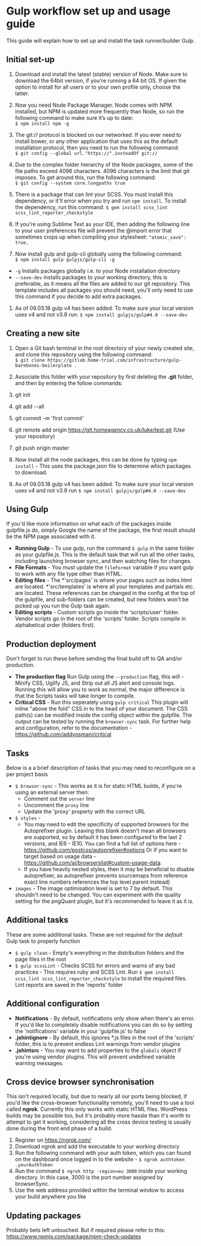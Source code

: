 # Gulp workflow set up and usage guide
This guide will explain how to set up and install the task runner/builder Gulp.

## Initial set-up

1.  Download and install the latest (stable) version of Node. Make sure to download the 64bit version, if you're running a 64 bit OS. If given the option to install for all users or to your own profile only, choose the latter.

1. Now you need Node Package Manager. Node comes with NPM installed, but NPM is updated more frequently than Node, so run the following command to make sure it’s up to date:  
`$ npm install npm -g`  

1.  The git:// protocol is blocked on our networked. If you ever need to install bower, or any other application that uses this as the default installation protocol, then you need to run the following command:  
`$ git config --global url."https://".insteadOf git://`  

1.  Due to the complex folder hierarchy of the Node packages, some of the file paths exceed 4096 characters. 4096 characters is the limit that git imposes. To get around this, run the following command:  
`$ git config --system core.longpaths true`

1. There is a package that can lint your SCSS. You must install this dependency, or it'll error when you try and run `npm install`. To install the dependency, run this command:
`$ gem install scss_lint scss_lint_reporter_checkstyle`

1. If you're using Sublime Text as your IDE, then adding the following line to your user preferences file will prevent the @import error that sometimes crops up when compiling your stylesheet:
`"atomic_save": true,`

1.  Now install gulp and gulp-cli globally using the following command:  
`$ npm install gulp gulpjs/gulp-cli -g`
  +  `-g` Installs packages globally i.e. to your Node installation directory
  +  `--save-dev` installs packages to your working directory, this is preferable, as it means all the files are added to our git repository. This template includes all packages you should need, you'll only need to use this command if you decide to add extra packages.

1. As of 09.03.18 gulp v4 has been added. To make sure your local version uses v4 and not v3.9 run:
`$ npm install gulpjs/gulp#4.0 --save-dev`

## Creating a new site

1.  Open a Git bash terminal in the root directory of your newly created site, and clone this repository using the following command:  
 `$ git clone https://gitlab.home-trial.com/infrastructure/gulp-barebones-boilerplate .`

1. Associate this folder with your repository by first deleting the **.git** folder, and then by entering the follow commands:
  1. git init
  1. git add --all
  1. git commit -m 'first commit'
  1. git remote add origin https://git.homeagency.co.uk/luke/test.git (Use your repository)
  1. git push origin master

1. Now install all the node packages, this can be done by typing `npm install` - This uses the package.json file to determine which packages to download.

1. As of 09.03.18 gulp v4 has been added. To make sure your local version uses v4 and not v3.9 run `$ npm install gulpjs/gulp#4.0 --save-dev`

## Using Gulp

If you'd like more information on what each of the packages inside gulpfile.js do, simply Google the name of the package, the first result should be the NPM page associated with it.

* **Running Gulp** - To use gulp, run the command `$ gulp` in the same folder as your gulpfile.js. This is the default task that will run all the other tasks, including launching browser sync, and then watching files for changes.
* **File Formats** -  You must update the `fileFormat` variable if you want gulp to work with any file type other than HTML.
* **Editing files** -  The *'src/pages' is where your pages such as index.html are located. *'src/templates' is where all your templates and partials etc. are located. These references can be changed in the config at the top of the gulpfile, and sub-folders can be created, but new folders won't be picked up you run the Gulp task again.
* **Editing scripts** - Custom scripts go inside the 'scripts/user' folder. Vendor scripts go in the root of the 'scripts' folder. Scripts compile in alphabetical order (folders first).

## Production deployment
Don't forget to run these before sending the final build off to QA and/or production.
* **The production flag** Run Gulp using the `--production` flag, this will - Minify CSS, Uglify JS, and Strip out all JS alert and console logs. Running this will allow you to work as normal, the major difference is that the Scripts tasks will take longer to compile.
* **Critical CSS** - Run this seperately using `gulp critical` This plugin will inline "above the fold" CSS in to the head of your document. The CSS path(s) can be modified inside the config object within the gulpfile. The output can be tested by running the `browser-sync` task. For further help and configuration, refer to the documentation - https://github.com/addyosmani/critical


## Tasks
Below is a a brief description of tasks that you may need to reconfigure on a per project basis
 * `$ browser-sync` - This works as it is for static HTML builds, if you're using an external server then:
    + Comment out the `server` line
    + Uncomment the `proxy` line
    + Update the 'proxy' property with the correct URL
 * `$ styles` - 
    + You may need to edit the specificity of supported browsers for the Autoprefixer plugin. Leaving this blank doesn't mean all browsers are supported, so by default it has been configured to the last 2 versions, and IE6 - IE10. You can find a full list of options here - https://github.com/postcss/autoprefixer#options Or if you want to target based on usage data - https://github.com/ai/browserslist#custom-usage-data.
    + If you have heavily nested styles, then it may be beneficial to disable autoprefixer, as autoprefixer prevents sourcemaps from reference exact line numbers references the top level parent instead)
 * `images` - The image optimisation level is set to 7 by default. This shouldn't need to be changed. You can experiment with the quality setting for the pngQuant plugin, but it's recommended to leave it as it is.

## Additional tasks
These are some additional tasks. These are not required for the *default* Gulp task to properly function
 * `$ gulp clean` - Empty's everything in the distribution folders and the page files in the root
 * `$ gulp scssLint` - Checks SCSS for errors and warns of any bad practices - This requires ruby and SCSS Lint. Run `$ gem install scss_lint scss_lint_reporter_checkstyle` to install the required files. Lint reports are saved in the 'reports' folder

## Additional configuration
* **Notifications** - By default, notifications only show when there's an error. If you'd like to completely disable notifications you can do so by setting the 'notifications' variable in your 'gulpfile.js' to false
* **.jshintignore** - By default, this ignores *.js files in the root of the 'scripts' folder, this is to prevent endless Lint warnings from vendor plugins
* **.jshintsrc** - You may want to add properties to the `globals` object if you're using vendor plugins. This will prevent undefined variable warning messages.

## Cross device browser synchronisation
This isn't required locally, but due to nearly all our ports being blocked, if you'd like the cross-browser functionality remotely, you'll need to use a tool called **ngrok**. Currently this only works with static HTML files. WordPress builds may be possible too, but it's probably more hassle than it's worth to attempt to get it working, considering all the cross device testing is usually done during the front end phase of a build.

 1. Register on https://ngrok.com/ 
 1. Download ngrok and add the executable to your working directory
 1. Run the following command with your auth token, which you can found on the dashboard once logged in to the website - `$ ngrok authtoken .yourAuthToken`
 1. Run the command `$ ngrok http -region=eu 3000` inside your working directory. In this case, 3000 is the port number assigned by browserSync.
 1. Use the web address provided within the terminal window to access your build anywhere you like

## Updating packages
Probably bets left untouched. But if required please refer to this: https://www.npmjs.com/package/npm-check-updates